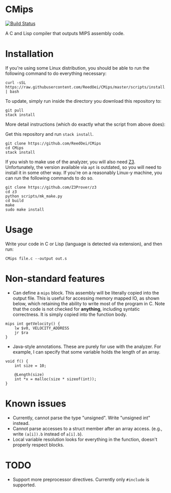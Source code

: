 # CMips
[![Build Status](https://travis-ci.org/ReedOei/CMips.svg?branch=master)](https://travis-ci.org/ReedOei/CMips)

A C and Lisp compiler that outputs MIPS assembly code.

# Installation

If you're using some Linux distribution, you should be able to run the following command to do everything necessary:
```
curl -sSL https://raw.githubusercontent.com/ReedOei/CMips/master/scripts/install.sh | bash
```

To update, simply run inside the directory you download this repository to:
```
git pull
stack install
```

More detail instructions (which do exactly what the script from above does):

Get this repository and run `stack install`.

```
git clone https://github.com/ReedOei/CMips
cd CMips
stack install
```

If you wish to make use of the analyzer, you will also need [Z3](https://github.com/Z3Prover/z3).
Unfortunately, the version available via `apt` is outdated, so you will need to install it in some other way.
If you're on a reasonably Linux-y machine, you can run the following commands to do so.

```
git clone https://github.com/Z3Prover/z3
cd z3
python scripts/mk_make.py
cd build
make
sudo make install
```

# Usage

Write your code in C or Lisp (language is detected via extension), and then run:

```
CMips file.c --output out.s
```

# Non-standard features

- Can define a `mips` block. This assembly will be literally copied into the output file. This is useful for accessing memory mapped IO, as shown below, which retaining the ability to write most of the program in C. Note that the code is not checked for **anything**, including syntatic correctness. It is simply copied into the function body.
```
mips int getVelocity() {
    lw $v0, VELOCITY_ADDRESS
    jr $ra
}
```

- Java-style annotations. These are purely for use with the analyzer. For example, I can specify that some variable holds the length of an array.
```
void f() {
    int size = 10;

    @Length(size)
    int *x = malloc(size * sizeof(int));
}
```

# Known issues

- Currently, cannot parse the type "unsigned". Write "unsigned int" instead.
- Cannot parse accesses to a struct member after an array access. (e.g., write `(a[i]).b` instead of `a[i].b`).
- Local variable resolution looks for everything in the function, doesn't properly respect blocks.

# TODO

- Support more preprocessor directives. Currently only `#include` is supported.

